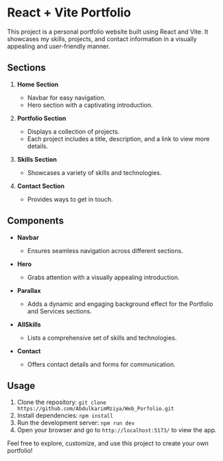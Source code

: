 # React + Vite Portfolio

This project is a personal portfolio website built using React and Vite. It showcases my skills, projects, and contact information in a visually appealing and user-friendly manner.

## Sections

1. **Home Section**
   - Navbar for easy navigation.
   - Hero section with a captivating introduction.

2. **Portfolio Section**
   - Displays a collection of projects.
   - Each project includes a title, description, and a link to view more details.

3. **Skills Section**
   - Showcases a variety of skills and technologies.

4. **Contact Section**
   - Provides ways to get in touch.

## Components

- **Navbar**
  - Ensures seamless navigation across different sections.

- **Hero**
  - Grabs attention with a visually appealing introduction.

- **Parallax**
  - Adds a dynamic and engaging background effect for the Portfolio and Services sections.

- **AllSkills**
  - Lists a comprehensive set of skills and technologies.

- **Contact**
  - Offers contact details and forms for communication.

## Usage

1. Clone the repository: `git clone https://github.com/AbdulkarimMziya/Web_Porfolio.git`
2. Install dependencies: `npm install`
3. Run the development server: `npm run dev`
4. Open your browser and go to `http://localhost:5173/` to view the app.

Feel free to explore, customize, and use this project to create your own portfolio!
